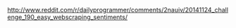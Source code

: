 http://www.reddit.com/r/dailyprogrammer/comments/2nauiv/20141124_challenge_190_easy_webscraping_sentiments/